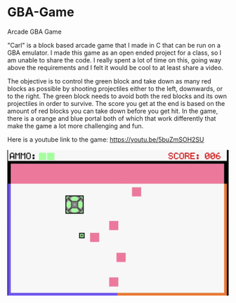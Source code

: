 # GBA-Game
Arcade GBA Game

"Carl" is a block based arcade game that I made in C that can be run on a GBA emulator. I made this game as an open ended project for a class, so I am unable to share the code. I really spent a lot of time on this, going way above the requirements and I felt it would be cool to at least share a video.

The objective is to control the green block and take down as many red blocks as possible by shooting projectiles either to the left, downwards, or to the right. The green block needs to avoid both the red blocks and its own projectiles in order to survive. The score you get at the end is based on the amount of red blocks you can take down before you get hit. In the game, there is a orange and blue portal both of which that work differently that make the game a lot more challenging and fun.

Here is a youtube link to the game:
https://youtu.be/5buZmSOH2SU

![Screenshot](GBA.png)
